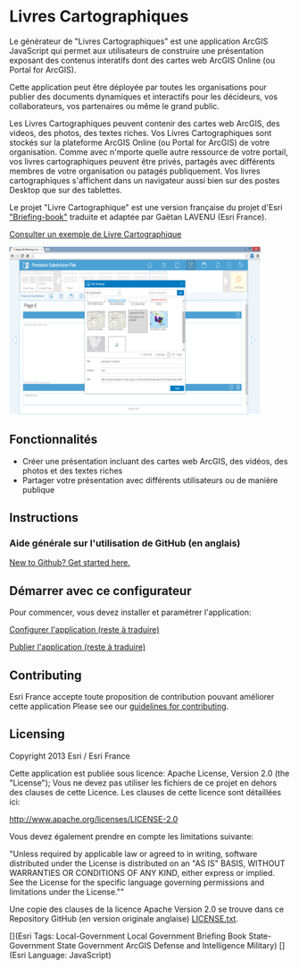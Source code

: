 # Livres Cartographiques

Le générateur de "Livres Cartographiques" est une application ArcGIS JavaScript qui permet aux utilisateurs de construire une présentation exposant des contenus interatifs dont des cartes web ArcGIS Online (ou Portal for ArcGIS).

Cette application peut être déployée par toutes les organisations pour publier des documents dynamiques et interactifs pour les décideurs, vos collaborateurs, vos partenaires ou même le grand public. 

Les Livres Cartographiques peuvent contenir des cartes web ArcGIS, des videos, des photos, des textes riches. Vos Livres Cartographiques sont stockés sur la plateforme ArcGIS Online (ou Portal for ArcGIS) de votre organisation. Comme avec n'mporte quelle autre ressource de votre portail, vos livres cartographiques peuvent être privés, partagés avec différents membres de votre organisation ou patagés publiquement. Vos livres cartographiques s'affichent dans un navigateur aussi bien sur des postes Desktop que sur des tablettes.

Le projet "Livre Cartographique" est une version française du projet d'Esri ["Briefing-book"](https://github.com/Esri/briefing-book) traduite et adaptée par Gaëtan LAVENU (Esri France).


[Consulter un exemple de Livre Cartographique](http://195.154.180.110/LivreCartographique/default.htm)

[![Image de l'application Livre Cartographique](briefing-book.png "Livre Cartographique")](http://195.154.180.110/LivreCartographique/default.htm)

## Fonctionnalités

* Créer une présentation incluant des cartes web ArcGIS, des vidéos, des photos et des textes riches
* Partager votre présentation avec différents utilisateurs ou de manière publique 

## Instructions

### Aide générale sur l'utilisation de GitHub (en anglais)
[New to Github? Get started here.](http://htmlpreview.github.com/?https://github.com/Esri/esri.github.com/blob/master/help/esri-getting-to-know-github.html)

## Démarrer avec ce configurateur

Pour commencer, vous devez installer et paramétrer l'application:

[Configurer l'application (reste à traduire)](http://solutions.arcgis.com/local-government/help/briefing-book/get-started/configure-application/)

[Publier l'application (reste à traduire)](http://solutions.arcgis.com/local-government/help/briefing-book/get-started/publish-application/)


## Contributing

Esri France accepte toute proposition de contribution pouvant améliorer cette application
Please see our [guidelines for contributing](https://github.com/esri/contributing).

## Licensing

Copyright 2013 Esri / Esri France

Cette application est publiée sous licence: Apache License, Version 2.0 (the "License");
Vous ne devez pas utiliser les fichiers de ce projet en dehors des clauses de cette Licence.
Les clauses de cette licence sont détaillées ici:

   http://www.apache.org/licenses/LICENSE-2.0

Vous devez également prendre en compte les limitations suivante:

"Unless required by applicable law or agreed to in writing, software
distributed under the License is distributed on an "AS IS" BASIS,
WITHOUT WARRANTIES OR CONDITIONS OF ANY KIND, either express or implied.
See the License for the specific language governing permissions and
limitations under the License.""

Une copie des clauses de la licence Apache Version 2.0 se trouve dans ce Repository GitHub (en version originale anglaise)
[LICENSE.txt](LICENSE.txt).

[](Esri Tags: Local-Government Local Government Briefing Book State-Government State Government ArcGIS Defense and Intelligence Military)
[](Esri Language: JavaScript)
